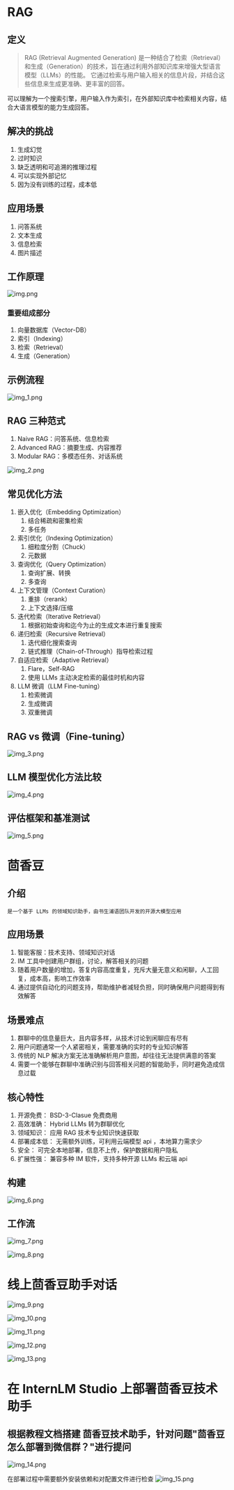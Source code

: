# RAG
## 定义
> RAG (Retrieval Augmented Generation) 是一种结合了检索（Retrieval）和生成（Generation）的技术，旨在通过利用外部知识库来增强大型语言模型（LLMs）的性能。
> 它通过检索与用户输入相关的信息片段，并结合这些信息来生成更准确、更丰富的回答。
> 

可以理解为一个搜索引擎，用户输入作为索引，在外部知识库中检索相关内容，结合大语言模型的能力生成回答。


## 解决的挑战
1. 生成幻觉
2. 过时知识
3. 缺乏透明和可追溯的推理过程
4. 可以实现外部记忆
5. 因为没有训练的过程，成本低


## 应用场景
1. 问答系统
2. 文本生成
3. 信息检索
4. 图片描述


## 工作原理
![img.png](images/note/img.png)


### 重要组成部分
1. 向量数据库（Vector-DB）
2. 索引（Indexing）
3. 检索（Retrieval）
4. 生成（Generation）


## 示例流程
![img_1.png](images/note/img_1.png)


## RAG 三种范式
1. Naive RAG：问答系统、信息检索
2. Advanced RAG：摘要生成、内容推荐
3. Modular RAG：多模态任务、对话系统

![img_2.png](images/note/img_2.png)


## 常见优化方法
1. 嵌入优化（Embedding Optimization）
   1. 结合稀疏和密集检索
   2. 多任务
2. 索引优化（Indexing Optimization）
   1. 细粒度分割（Chuck）
   2. 元数据
3. 查询优化（Query Optimization）
   1. 查询扩展、转换
   2. 多查询
4. 上下文管理（Context Curation）
   1. 重排（rerank）
   2. 上下文选择/压缩
5. 迭代检索（Iterative Retrieval）
   1. 根据初始查询和迄今为止的生成文本进行重复搜索
6. 递归检索（Recursive Retrieval）
   1. 迭代细化搜索查询
   2. 链式推理（Chain-of-Through）指导检索过程
7. 自适应检索（Adaptive Retrieval）
   1. Flare，Self-RAG
   2. 使用 LLMs 主动决定检索的最佳时机和内容
8. LLM 微调（LLM Fine-tuning）
   1. 检索微调
   2. 生成微调
   3. 双重微调


## RAG vs 微调（Fine-tuning）
![img_3.png](images/note/img_3.png)


## LLM 模型优化方法比较
![img_4.png](images/note/img_4.png)



## 评估框架和基准测试
![img_5.png](images/note/img_5.png)


# 茴香豆
## 介绍
    是一个基于 LLMs 的领域知识助手，由书生浦语团队开发的开源大模型应用


## 应用场景
1. 智能客服：技术支持、领域知识对话
2. IM 工具中创建用户群组，讨论，解答相关的问题
3. 随着用户数量的增加，答复内容高度重复，充斥大量无意义和闲聊，人工回复，成本高，影响工作效率
4. 通过提供自动化的问题支持，帮助维护者减轻负担，同时确保用户问题得到有效解答


## 场景难点
1. 群聊中的信息量巨大，且内容多样，从技术讨论到闲聊应有尽有
2. 用户问题通常一个人紧密相关，需要准确的实时的专业知识解答
3. 传统的 NLP 解决方案无法准确解析用户意图，却往往无法提供满意的答案
4. 需要一个能够在群聊中准确识别与回答相关问题的智能助手，同时避免造成信息过载


## 核心特性
1. 开源免费： BSD-3-Clasue 免费商用
2. 高效准确： Hybrid LLMs 转为群聊优化
3. 领域知识： 应用 RAG 技术专业知识快速获取
4. 部署成本低： 无需额外训练，可利用云端模型 api ，本地算力需求少
5. 安全： 可完全本地部署，信息不上传，保护数据和用户隐私
6. 扩展性强： 兼容多种 IM 软件，支持多种开源 LLMs 和云端 api


## 构建
![img_6.png](images/note/img_6.png)



## 工作流
![img_7.png](images/note/img_7.png)

![img_8.png](images/note/img_8.png)


# 线上茴香豆助手对话
![img_9.png](images/note/img_9.png)

![img_10.png](images/note/img_10.png)

![img_11.png](images/note/img_11.png)

![img_12.png](images/note/img_12.png)

![img_13.png](images/note/img_13.png)



# 在 InternLM Studio 上部署茴香豆技术助手
## 根据教程文档搭建 茴香豆技术助手，针对问题"茴香豆怎么部署到微信群？"进行提问
![img_14.png](images/note/img_14.png)


在部署过程中需要额外安装依赖和对配置文件进行检查
![img_15.png](images/note/img_15.png)







